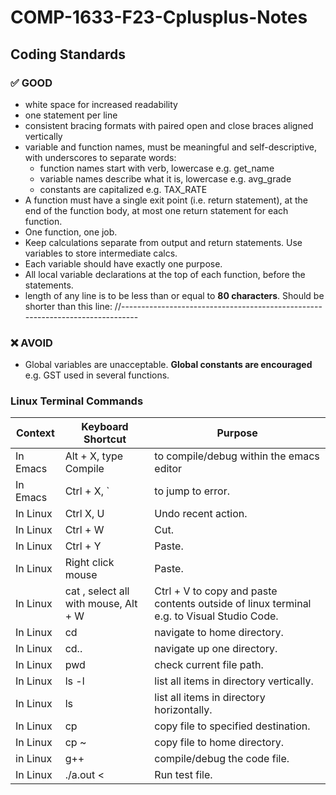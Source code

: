 # COMP-1633-F23-Cplusplus-Notes



## Coding Standards 

### :white_check_mark: GOOD 
* white space for increased readability
* one statement per line 
* consistent bracing formats with paired open and close braces aligned vertically
* variable and function names, must be meaningful and self-descriptive, with underscores to separate words:
    * function names start with verb, lowercase e.g. get_name
    * variable names describe what it is, lowercase e.g. avg_grade 
    * constants are capitalized e.g. TAX_RATE
* A function must have a single exit point (i.e. return statement), at the end of the
function body, at most one return statement for each function.
* One function, one job. 
* Keep calculations separate from output and return statements. Use variables to store intermediate calcs.
* Each variable should have exactly one purpose. 
* All local variable declarations at the top of each function, before the statements.
* length of any line is to be less than or equal to **80 characters**. Should be shorter than this line:
//------------------------------------------------------------------------------


### :x: AVOID
* Global variables are unacceptable. **Global constants are encouraged** e.g. GST used in several functions.


### Linux Terminal Commands 

Context | Keyboard Shortcut | Purpose
---- | ---- | ----
In Emacs | Alt + X, type Compile | to compile/debug within the emacs editor 
In Emacs | Ctrl + X, ` | to jump to error. 
In Linux | Ctrl X, U | Undo recent action. 
In Linux | Ctrl + W | Cut. 
In Linux | Ctrl + Y | Paste.
In Linux | Right click mouse | Paste. 
In Linux | cat <filename>, select all with mouse, Alt + W | Ctrl + V to copy and paste contents outside of linux terminal e.g. to Visual Studio Code. 
In Linux | cd | navigate to home directory.
In Linux | cd.. | navigate up one directory. 
In Linux | pwd | check current file path. 
In Linux | ls -l | list all items in directory vertically. 
In Linux | ls | list all items in directory horizontally. 
In Linux | cp <filename> <destination> | copy file to specified destination. 
In Linux | cp <filename> ~ | copy file to home directory. 
in Linux | g++ <filename> | compile/debug the code file. 
In Linux | ./a.out < <test file name> | Run test file. 

